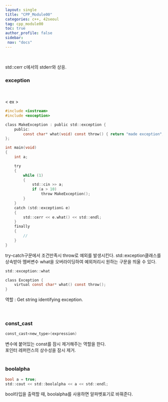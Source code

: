 ```yaml
---
layout: single
title: "CPP_Module00"
categories: c++, 42seoul
tag: cpp_module00
toc: true
author_profile: false
sidebar:
 nav: "docs"
---
```


<br>

std::cerr c에서의 stderr와 상응.

### exception

<br>
<br>
 < ex >

```c
#include <iostream>
#include <exception>

class MakeException : public std::exception {
	public:
		const char* what(void) const throw() { return "made exception"; }
};

int main(void)
{
	int a;

	try
	{
		while (1)
		{
			std::cin >> a;
			if (a > 10)
				throw MakeException();
		}
	}
	catch (std::exception& e)
	{
		std::cerr << e.what() << std::endl;
	}
	finally
	{
		//
	}
}
```
try-catch구문에서 조건만족시 throw로 예외를 발생시킨다.
std::exception클래스를 상속받아 멤버변수 what을 오버라이딩하여
예외처리시 원하는 구문을 띄울 수 있다.

```c
std::exception::what

class Exception {
	virtual const char* what() const throw();
}
```
역할 : Get string identifying exception.<br>
<br>
<br>

### const_cast

```c
const_cast<new_type>(expression)
```

변수에 붙어있는 const를 잠시 제거해주는 역할을 한다.<br>
포인터 레퍼런스의 상수성을 잠시 제거.<br>
<br>

### boolalpha

```c
bool a = true;
std::cout << std::boolalpha << a << std::endl;
```
bool타입을 출력할 때, boolalpha를 사용하면 알파벳표기로 바꿔준다.<br>

